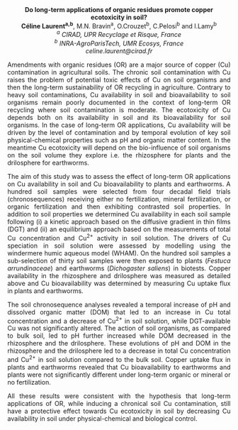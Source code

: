 <center><strong>Do long-term applications of organic residues promote copper
ecotoxicity in soil?</strong>

<center><strong>Céline Laurent<sup>a,b</sup></strong>, M.N. Bravin<sup>a</sup>, O.Crouzet<sup>b</sup>, C.Pelosi<sup>b</sup> and
I.Lamy<sup>b</sup>

<center><i><sup>a</sup> CIRAD, UPR Recyclage et Risque, France </i>

<center><i><sup>b</sup> INRA-AgroParisTech, UMR Ecosys, France</i>

<center><i>celine.laurent@cirad.fr</i>

<p style=text-align:justify>Amendments with organic residues (OR) are a major source of copper (Cu)
contamination in agricultural soils. The chronic soil contamination with
Cu raises the problem of potential toxic effects of Cu on soil organisms
and then the long-term sustainability of OR recycling in agriculture.
Contrary to heavy soil contaminations, Cu availability in soil and
bioavailability to soil organisms remain poorly documented in the
context of long-term OR recycling where soil contamination is moderate.
The ecotoxicity of Cu depends both on its availability in soil and its
bioavailability for soil organisms. In the case of long-term OR
applications, Cu availability will be driven by the level of
contamination and by temporal evolution of key soil physical-chemical
properties such as pH and organic matter content. In the meantime Cu
ecotoxicity will depend on the bio-influence of soil organisms on the
soil volume they explore i.e. the rhizosphere for plants and the
drilosphere for earthworms.

<p style=text-align:justify>The aim of this study was to assess the effect of long-term OR
applications on Cu availability in soil and Cu bioavailability to plants
and earthworms. A hundred soil samples were selected from four decadal
field trials (chronosequences) receiving either no fertilization,
mineral fertilization, or organic fertilization and then exhibiting
contrasted soil properties. In addition to soil properties we determined
Cu availability in each soil sample following (i) a kinetic approach
based on the diffusive gradient in thin films (DGT) and (ii) an
equilibrium approach based on the measurements of total Cu concentration
and Cu<sup>2+</sup> activity in soil solution. The drivers of Cu speciation in
soil solution were assessed by modelling using the windermere humic
aqueous model (WHAM). On the hundred soil samples a sub-selection of
thirty soil samples were then exposed to plants (<i>Festuca
arrundinaceae</i>) and earthworms (<i>Dichogaster saliens</i>) in biotests.
Copper availability in the rhizosphere and drilosphere was measured as
detailed above and Cu bioavailability was determined by measuring Cu
uptake flux in plants and earthworms.

<p style=text-align:justify>The soil chronosequence analyses revealed a temporal increase of pH and
dissolved organic matter (DOM) that led to an increase in Cu total
concentration and a decrease of Cu<sup>2+</sup> in soil solution, while
DGT-available Cu was not significantly altered. The action of soil
organisms, as compared to bulk soil, led to pH further increased while
DOM decreased in the rhizosphere and the drilosphere. These evolutions
of pH and DOM in the rhizosphere and the drilosphere led to a decrease
in total Cu concentration and Cu<sup>2+</sup> in soil solution compared to the
bulk soil. Copper uptake flux in plants and earthworms revealed that Cu
bioavailability to earthworms and plants were not significantly
different under long-term organic or mineral or no fertilization.

<p style=text-align:justify>All these results were consistent with the hypothesis that long-term
applications of OR, while inducing a chronical soil Cu contamination,
still have a protective effect towards Cu ecotoxicity in soil by
decreasing Cu availability in soil under physical-chemical and
biological control.
